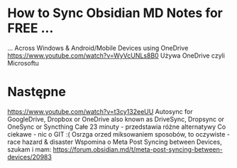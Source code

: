 

# How to Sync Obsidian MD Notes for FREE ...
... Across Windows & Android/Mobile Devices using OneDrive
https://www.youtube.com/watch?v=WyVcUNLs8B0
Używa OneDrive czyli Microsoftu

# Następne
https://www.youtube.com/watch?v=t3cy132eeUU
Autosync for GoogleDrive, Dropbox or OneDrive
also known as DriveSync, Dropsync or OneSync
or Syncthing
Całe 23 minuty - przedstawia różne alternatywy
Co ciekawe - nic o GIT :(
Osrzga orzed miksowaniem sposobów, to oczywiste - race hazard & disaster
Wspomina o Meta Post Syncing between Devices, szukam i mam:
https://forum.obsidian.md/t/meta-post-syncing-between-devices/20983

